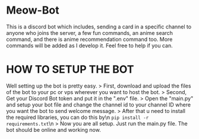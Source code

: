 # Meow-Bot
This is a discord bot which includes, sending a card in a specific channel to anyone who joins the server, a few fun commands, an anime search command, and there is anime recommendation command too. More commands will be added as I develop it. Feel free to help if you can.

# HOW TO SETUP THE BOT
Well setting up the bot is pretty easy.
    > First, download and upload the files of the bot to your pc or vps wherever you want to host the bot.
    > Second, Get your Discord Bot token and put it in the ".env" file.
    > Open the "main.py" and setup your bot file and change the channel id to your channel ID where you want the bot to send welcome message.
    > After that u need to install the required libraries, you can do this by\n
        ``` pip install -r requirements.txt ```\n
    > Now you are all setup. Just run the main.py file. The bot should be online and working now.
